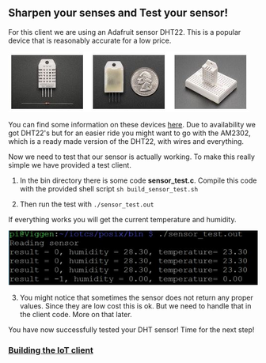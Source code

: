 ## Sharpen your senses and Test your sensor! ##

For this client we are using an Adafruit sensor DHT22. This is a popular device that is reasonably accurate for a low price.

![dht22](images/dht22.jpg)

You can find some information on these devices [here](https://learn.adafruit.com/dht/overview#).
Due to availability we got DHT22's but for an easier ride you might want to go with the AM2302, which is a ready made version of the DHT22, with wires and everything.

Now we need to test that our sensor is actually working. To make this really simple we have provided a test client.

1. In the bin directory there is some code **sensor_test.c**. Compile this code with the provided shell script `sh build_sensor_test.sh`

2. Then run the test with `./sensor_test.out`

If everything works you will get the current temperature and humidity.

![sensor test](images/sensortest.jpg)

3. You might notice that sometimes the sensor does not return any proper values. Since they are low cost this is ok. But we need to handle that in the client code. More on that later.

You have now successfully tested your DHT sensor! Time for the next step!

### [Building the IoT client](iotclient.md) ###
